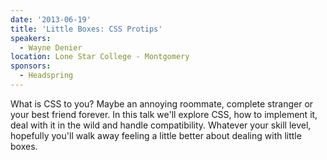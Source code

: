 ```yaml
---
date: '2013-06-19'
title: 'Little Boxes: CSS Protips'
speakers:
  - Wayne Denier
location: Lone Star College - Montgomery
sponsors: 
  - Headspring
---
```

What is CSS to you? Maybe an annoying roommate, complete stranger or your best friend forever. In this talk we'll explore CSS, how to implement it, deal with it in the wild and handle compatibility. Whatever your skill level, hopefully you'll walk away feeling a little better about dealing with little boxes.